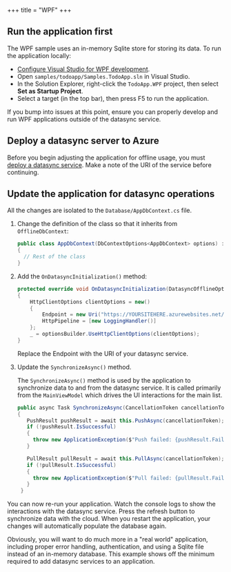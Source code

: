 +++
title = "WPF"
+++

## Run the application first

The WPF sample uses an in-memory Sqlite store for storing its data.  To run the application locally:

* [Configure Visual Studio for WPF development](https://learn.microsoft.com/visualstudio/get-started/csharp/tutorial-wpf).
* Open `samples/todoapp/Samples.TodoApp.sln` in Visual Studio.
* In the Solution Explorer, right-click the `TodoApp.WPF` project, then select **Set as Startup Project**.
* Select a target (in the top bar), then press F5 to run the application.

If you bump into issues at this point, ensure you can properly develop and run WPF applications outside of the datasync service.

## Deploy a datasync server to Azure

Before you begin adjusting the application for offline usage, you must [deploy a datasync service](../server.md).  Make a note of the URI of the service before continuing.

## Update the application for datasync operations

All the changes are isolated to the `Database/AppDbContext.cs` file.

1. Change the definition of the class so that it inherits from `OfflineDbContext`:

   ```csharp
   public class AppDbContext(DbContextOptions<AppDbContext> options) : OfflineDbContext(options)
   {
     // Rest of the class
   }
   ```

2. Add the `OnDatasyncInitialization()` method:

   ```csharp
   protected override void OnDatasyncInitialization(DatasyncOfflineOptionsBuilder optionsBuilder)
   {
       HttpClientOptions clientOptions = new()
       {
           Endpoint = new Uri("https://YOURSITEHERE.azurewebsites.net/"),
           HttpPipeline = [new LoggingHandler()]
       };
       _ = optionsBuilder.UseHttpClientOptions(clientOptions);
   }
   ```

   Replace the Endpoint with the URI of your datasync service.

3. Update the `SynchronizeAsync()` method.

   The `SynchronizeAsync()` method is used by the application to synchronize data to and from the datasync service.  It is called primarily from the `MainViewModel` which drives the UI interactions for the main list.

   ```csharp
   public async Task SynchronizeAsync(CancellationToken cancellationToken = default)
   {
      PushResult pushResult = await this.PushAsync(cancellationToken);
      if (!pushResult.IsSuccessful)
      {
        throw new ApplicationException($"Push failed: {pushResult.FailedRequests.FirstOrDefault().Value.ReasonPhrase}");
      }

      PullResult pullResult = await this.PullAsync(cancellationToken);
      if (!pullResult.IsSuccessful)
      {
        throw new ApplicationException($"Pull failed: {pullResult.FailedRequests.FirstOrDefault().Value.ReasonPhrase}");
      }
    }
    ```

You can now re-run your application. Watch the console logs to show the interactions with the datasync service.  Press the refresh button to synchronize data with the cloud.  When you restart the application, your changes will automatically populate the database again.

Obviously, you will want to do much more in a "real world" application, including proper error handling, authentication, and using a Sqlite file instead of an in-memory database.  This example shows off the minimum required to add datasync services to an application.
